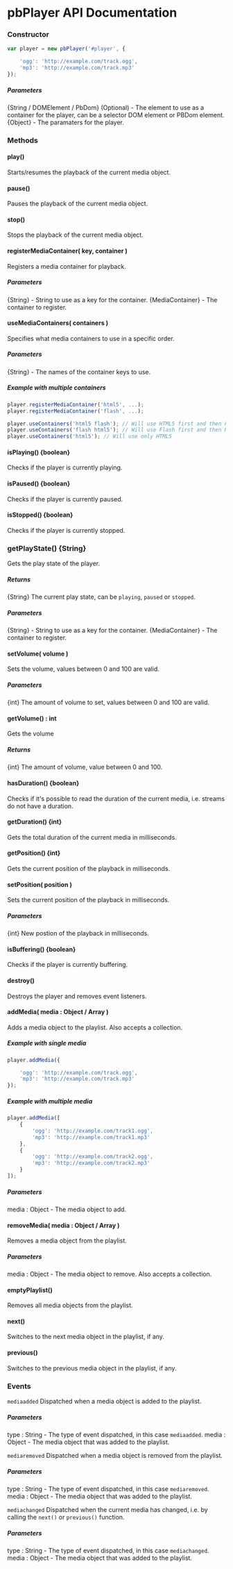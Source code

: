 # pbPlayer API Documentation

### Constructor
```js
var player = new pbPlayer('#player', {

	'ogg': 'http://example.com/track.ogg',
	'mp3': 'http://example.com/track.mp3'
});
```

##### Parameters
{String / DOMElement / PbDom} (Optional) - The element to use as a container for the player, can be a selector DOM element or PBDom element.
{Object} - The paramaters for the player.

### Methods

#### play()
Starts/resumes the playback of the current media object.


#### pause()
Pauses the playback of the current media object.


#### stop()
Stops the playback of the current media object.


#### registerMediaContainer( key, container )
Registers a media container for playback.

##### Parameters
{String} - String to use as a key for the container.
{MediaContainer} - The container to register.


#### useMediaContainers( containers )
Specifies what media containers to use in a specific order.

##### Parameters
{String} - The names of the container keys to use.

##### Example with multiple containers
```js
player.registerMediaContainer('html5', ...);
player.registerMediaContainer('flash', ...);

player.useContainers('html5 flash'); // Will use HTML5 first and then Flash
player.useContainers('flash html5'); // Will use Flash first and then HTML5
player.useContainers('html5'); // Will use only HTML5
```


#### isPlaying() {boolean}
Checks if the player is currently playing.


#### isPaused() {boolean}
Checks if the player is currently paused.


#### isStopped() {boolean}
Checks if the player is currently stopped.


### getPlayState() {String}
Gets the play state of the player.

##### Returns
{String} The current play state, can be `playing`, `paused` or `stopped`.


##### Parameters
{String} - String to use as a key for the container.
{MediaContainer} - The container to register.


#### setVolume( volume )
Sets the volume, values between 0 and 100 are valid.

##### Parameters
{int} The amount of volume to set, values between 0 and 100 are valid.


#### getVolume() : int
Gets the volume

##### Returns
{int} The amount of volume, value between 0 and 100.

#### hasDuration() {boolean}
Checks if it's possible to read the duration of the current media, i.e. streams do not have a duration.


#### getDuration() {int}
Gets the total duration of the current media in milliseconds.


#### getPosition() {int}
Gets the current position of the playback in milliseconds.


#### setPosition( position )
Sets the current position of the playback in milliseconds.

##### Parameters
{int} New postion of the playback in milliseconds.

#### isBuffering() {boolean}
Checks if the player is currently buffering.


#### destroy()
Destroys the player and removes event listeners.


#### addMedia( media : Object / Array )
Adds a media object to the playlist. Also accepts a collection.

##### Example with single media
```js
player.addMedia({

	'ogg': 'http://example.com/track.ogg',
	'mp3': 'http://example.com/track.mp3'
});
```

##### Example with multiple media
```js
player.addMedia([
	{
		'ogg': 'http://example.com/track1.ogg',
		'mp3': 'http://example.com/track1.mp3'
	},
	{
		'ogg': 'http://example.com/track2.ogg',
		'mp3': 'http://example.com/track2.mp3'
	}
]);
```

##### Parameters
media : Object - The media object to add.


#### removeMedia( media : Object / Array )
Removes a media object from the playlist.

##### Parameters
media : Object - The media object to remove. Also accepts a collection.


#### emptyPlaylist()
Removes all media objects from the playlist.


#### next()
Switches to the next media object in the playlist, if any.


#### previous()
Switches to the previous media object in the playlist, if any.


### Events

`mediaadded` Dispatched when a media object is added to the playlist.

##### Parameters
type : String - The type of event dispatched, in this case `mediaadded`.
media : Object - The media object that was added to the playlist.

`mediaremoved` Dispatched when a media object is removed from the playlist.


##### Parameters
type : String - The type of event dispatched, in this case `mediaremoved`.
media : Object - The media object that was added to the playlist.


`mediachanged` Dispatched when the current media has changed, i.e. by calling the `next()` or `previous()` function.

##### Parameters
type : String - The type of event dispatched, in this case `mediachanged`.
media : Object - The media object that was added to the playlist.

